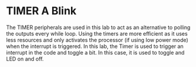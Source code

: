 # TIMER A Blink
The TIMER peripherals are used in this lab to act as an alternative to polling the outputs every while loop. Using the timers are more efficient as it uses less resources and only activates the processor (if using low power mode) when the interrupt is triggered. In this lab, the Timer is used to trigger an interrupt in the code and toggle a bit. In this case, it is used to toggle and LED on and off.
